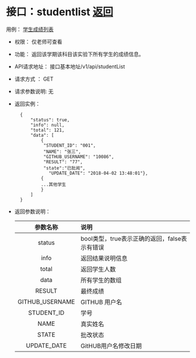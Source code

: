 # 接口：studentlist  [返回](../README.md)
用例： [学生成绩列表](../yongli/学生成绩列表.md)

- 权限：
    仅老师可查看

- 功能：
    返回该学期该科目该实验下所有学生的成绩信息。

- API请求地址：
   接口基本地址/v1/api/studentList

- 请求方式 ：
    GET

- 请求参数说明:
    无

- 返回实例：

        {
            "status": true,
            "info": null,
            "total": 121,
            "data": [
                {
                 "STUDENT_ID": "001",
                 "NAME": "张三",
                 "GITHUB_USERNAME": "10086",
                 "RESULT": "77",
                 "state":"已批阅",
                   "UPDATE_DATE": "2018-04-02 13:48:01"},
                {
                ...其他学生
                }
            ]
        }

- 返回参数说明：

  |参数名称|说明|
  |:---------:|:--------------------------------------------------------|
  |status|bool类型，true表示正确的返回，false表示有错误|
  |info|返回结果说明信息|
  |total|返回学生人数|
  |data|所有学生的数组|
  |RESULT|最终成绩|
  |GITHUB_USERNAME|GITHUB 用户名|
  |STUDENT_ID|学号|
  |NAME|真实姓名|
  |STATE|批改状态|
  |UPDATE_DATE|GitHUB用户名修改日期|
